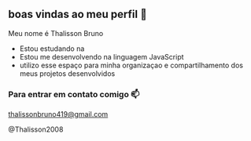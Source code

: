 ## boas vindas ao meu perfil 💝

Meu nome é Thalisson Bruno

- Estou estudando na 
- Estou me desenvolvendo na linguagem JavaScript
- utilizo esse espaço para minha organizaçao e compartilhamento dos meus projetos desenvolvidos

 ### Para entrar em contato comigo 📫
 thalissonbruno419@gmail.com
 
 @Thalisson2008
